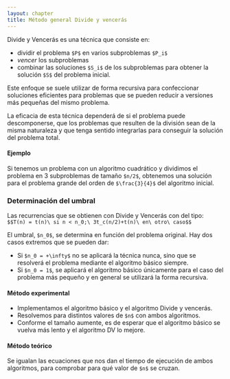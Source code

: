 ```yaml
---
layout: chapter
title: Método general Divide y vencerás
---
```


Divide y Vencerás es una técnica que consiste en:

* dividir el problema `$P$` en varios subproblemas `$P_i$`
* *vencer* los subproblemas
* combinar las soluciones `$S_i$` de los subproblemas para obtener la solución `$S$` del problema inicial.

Este enfoque se suele utilizar de forma recursiva para confeccionar soluciones eficientes para problemas que se pueden reducir a versiones más pequeñas del mismo problema.

La eficacia de esta técnica dependerá de si el problema puede descomponerse, que los problemas que resulten de la división sean de la misma naturaleza y que tenga sentido integrarlas para conseguir la solución del problema total.

#### Ejemplo
Si tenemos un problema con un algoritmo cuadrático y dividimos el problema en 3 subproblemas de tamaño `$n/2$`, obtenemos una solución para el problema grande del orden de `$\frac{3}{4}$` del algoritmo inicial.

### Determinación del umbral
Las recurrencias que se obtienen con Divide y Vencerás con del tipo:
`$$T(n) = t(n)\ si n < n_0;\ 3t_c(n/2)+t(n)\ en\ otro\ caso$$`

El umbral, `$n_0$`, se determina en función del problema original. Hay dos casos extremos que se pueden dar:

* Si `$n_0 = +\infty$` no se aplicará la técnica nunca, sino que se resolverá el problema mediante el algoritmo básico siempre.
* Si `$n_0 = 1$`, se aplicará el algoritmo básico únicamente para el caso del problema más pequeño y en general se utilizará la forma recursiva.

#### Método experimental
* Implementamos el algoritmo básico y el algoritmo Divide y vencerás.
* Resolvemos para distintos valores de `$n$` con ambos algoritmos.
* Conforme el tamaño aumente, es de esperar que el algoritmo básico se vuelva más lento y el algoritmo DV lo mejore.

#### Método teórico
Se igualan las ecuaciones que nos dan el tiempo de ejecución de ambos algoritmos, para comprobar para qué valor de `$n$` se cruzan.